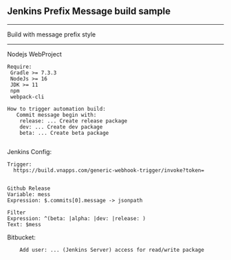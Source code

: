 ## Jenkins Prefix Message build sample ##

****************************************
 Build with message prefix style
****************************************

Nodejs WebProject
```
Require:
 Gradle >= 7.3.3
 NodeJs >= 16
 JDK >= 11
 npm
 webpack-cli

How to trigger automation build:  
   Commit message begin with:
    release: ... Create release package
    dev: ... Create dev package
    beta: ... Create beta package
     
```

Jenkins Config:

```
Trigger:
  https://build.vnapps.com/generic-webhook-trigger/invoke?token=


Github Release 
Variable: mess
Expression: $.commits[0].message -> jsonpath 
  
Filter
Expression: ^(beta: |alpha: |dev: |release: )
Text: $mess  

```

Bitbucket:
```
    Add user: ... (Jenkins Server) access for read/write package
```
